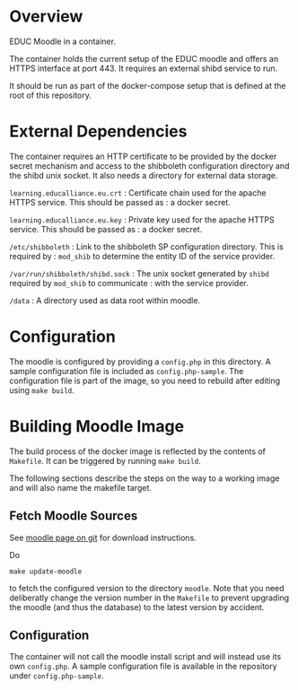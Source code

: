 # Overview

EDUC Moodle in a container.

The container holds the current setup of the EDUC moodle and offers an HTTPS
interface at port 443. It requires an external shibd service to run.

It should be run as part of the docker-compose setup that is defined at the
root of this repository.


# External Dependencies

The container requires an HTTP certificate to be provided by the docker secret
mechanism and access to the shibboleth configuration directory and the shibd
unix socket. It also needs a directory for external data storage.

`learning.educalliance.eu.crt`
: Certificate chain used for the apache HTTPS service. This should be passed as
: a docker secret.

`learning.educalliance.eu.key`
: Private key used for the apache HTTPS service. This should be passed as
: a docker secret.

`/etc/shibboleth`
: Link to the shibboleth SP configuration directory. This is required by
: `mod_shib` to determine the entity ID of the service provider.

`/var/run/shibboleth/shibd.sock`
: The unix socket generated by `shibd` required by `mod_shib` to communicate
: with the service provider.

`/data`
: A directory used as data root within moodle.

# Configuration

The moodle is configured by providing a `config.php` in this directory. A sample
configuration file is included as `config.php-sample`. The configuration file
is part of the image, so you need to rebuild after editing using `make build`.


# Building Moodle Image

The build process of the docker image is reflected by the contents of
`Makefile`. It can be triggered by running `make build`.

The following sections describe the steps on the way to a working image and will
also name the makefile target.


## Fetch Moodle Sources

See [moodle page on git](https://docs.moodle.org/39/en/Git_for_Administrators)
for download instructions.

Do

```
make update-moodle
```

to fetch the configured version to the directory `moodle`. Note that you need
deliberatly change the version number in the `Makefile` to prevent upgrading the
moodle (and thus the database) to the latest version by accident.

## Configuration

The container will not call the moodle install script and will instead use its
own `config.php`. A sample configuration file is available in the repository
under `config.php-sample`.
